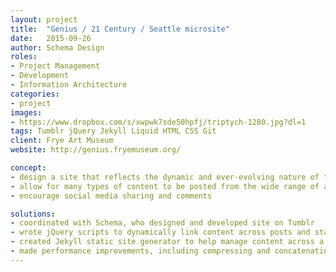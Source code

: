 ```yaml
---
layout: project
title:  "Genius / 21 Century / Seattle microsite"
date:   2015-09-26
author: Schema Design
roles:
- Project Management
- Development
- Information Architecture
categories:
- project
images:
- https://www.dropbox.com/s/xwpwk7sde50hpfj/triptych-1280.jpg?dl=1
tags: Tumblr jQuery Jekyll Liquid HTML CSS Git
client: Frye Art Museum
website: http://genius.fryemuseum.org/

concept:
- design a site that reflects the dynamic and ever-evolving nature of the exhibition
- allow for many types of content to be posted from the wide range of art forms and programming in the exhibition
- encourage social media sharing and comments

solutions:
- coordinated with Schema, who designed and developed site on Tumblr
- wrote jQuery scripts to dynamically link content across posts and static pages
- created Jekyll static site generator to help manage content across a large number of static pages
- made performance improvements, including compressing and concatenating assets
---
```

